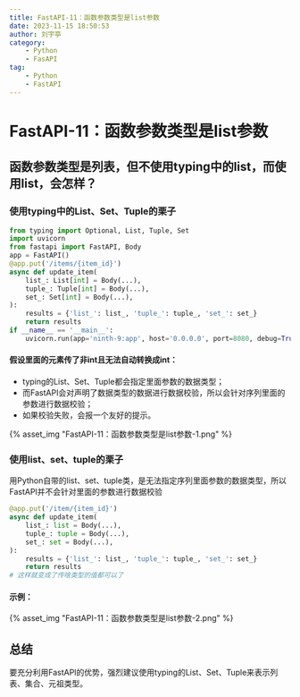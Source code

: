 ```yaml
---
title: FastAPI-11：函数参数类型是list参数
date: 2023-11-15 18:50:53
author: 刘宇亭
category:
    - Python
    - FasAPI
tag:
    - Python
    - FastAPI
---
```

# FastAPI-11：函数参数类型是list参数

## 函数参数类型是列表，但不使用typing中的list，而使用list，会怎样？

### 使用typing中的List、Set、Tuple的栗子

```python
from typing import Optional, List, Tuple, Set
import uvicorn
from fastapi import FastAPI, Body
app = FastAPI()
@app.put('/items/{item_id}')
async def update_item(
    list_: List[int] = Body(...),
    tuple_: Tuple[int] = Body(...),
    set_: Set[int] = Body(...),
):
    results = {'list_': list_, 'tuple_': tuple_, 'set_': set_}
    return results
if __name__ == '__main__':
    uvicorn.run(app='ninth-9:app', host='0.0.0.0', port=8080, debug=True)
```

#### 假设里面的元素传了非int且无法自动转换成int：

- typing的List、Set、Tuple都会指定里面参数的数据类型；
- 而FastAPI会对声明了数据类型的数据进行数据校验，所以会针对序列里面的参数进行数据校验；
- 如果校验失败，会报一个友好的提示。

{% asset_img "FastAPI-11：函数参数类型是list参数-1.png" %}

### 使用list、set、tuple的栗子

用Python自带的list、set、tuple类，是无法指定序列里面参数的数据类型，所以FastAPI并不会针对里面的参数进行数据校验

```python
@app.put('/item/{item_id}')
async def update_item(
    list_: list = Body(...),
    tuple_: tuple = Body(...),
    set_: set = Body(...),
):
    results = {'list_': list_, 'tuple_': tuple_, 'set_': set_}
    return results
# 这样就变成了传啥类型的值都可以了
```

#### 示例：

{% asset_img "FastAPI-11：函数参数类型是list参数-2.png" %}

## 总结

要充分利用FastAPI的优势，强烈建议使用typing的List、Set、Tuple来表示列表、集合、元祖类型。